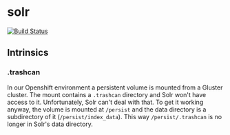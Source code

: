 # solr
[![Build Status](https://travis-ci.org/pgerber/openshift-solr.svg?branch=master)](https://travis-ci.org/pgerber/openshift-solr)

## Intrinsics

### .trashcan

In our Openshift environment a persistent volume is mounted from a Gluster cluster. The mount contains a `.trashcan` directory
and Solr won't have access to it. Unfortunately, Solr can't deal with that. To get it working anyway, the volume is mounted
at `/persist` and the data directory is a subdirectory of it (`/persist/index_data`). This way `/persist/.trashcan` is no longer
in Solr's data directory.

